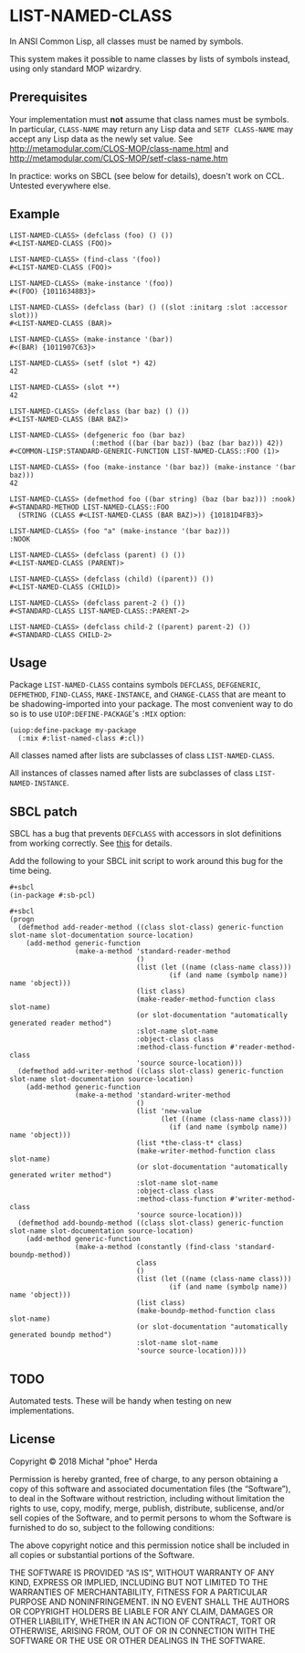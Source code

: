 # LIST-NAMED-CLASS

In ANSI Common Lisp, all classes must be named by symbols.

This system makes it possible to name classes by lists of symbols instead, using
only standard MOP wizardry.

## Prerequisites

Your implementation must **not** assume that class names must be symbols. In
particular, `CLASS-NAME` may return any Lisp data and `SETF CLASS-NAME` may
accept any Lisp data as the newly set value. See
http://metamodular.com/CLOS-MOP/class-name.html and
http://metamodular.com/CLOS-MOP/setf-class-name.htm

In practice: works on SBCL (see below for details), doesn't work on CCL.
Untested everywhere else.

## Example

```common-lisp
LIST-NAMED-CLASS> (defclass (foo) () ())
#<LIST-NAMED-CLASS (FOO)>

LIST-NAMED-CLASS> (find-class '(foo))
#<LIST-NAMED-CLASS (FOO)>

LIST-NAMED-CLASS> (make-instance '(foo))
#<(FOO) {10116348B3}>

LIST-NAMED-CLASS> (defclass (bar) () ((slot :initarg :slot :accessor slot)))
#<LIST-NAMED-CLASS (BAR)>

LIST-NAMED-CLASS> (make-instance '(bar))
#<(BAR) {1011907C63}>

LIST-NAMED-CLASS> (setf (slot *) 42)
42

LIST-NAMED-CLASS> (slot **)
42

LIST-NAMED-CLASS> (defclass (bar baz) () ())
#<LIST-NAMED-CLASS (BAR BAZ)>

LIST-NAMED-CLASS> (defgeneric foo (bar baz)
                    (:method ((bar (bar baz)) (baz (bar baz))) 42))
#<COMMON-LISP:STANDARD-GENERIC-FUNCTION LIST-NAMED-CLASS::FOO (1)>

LIST-NAMED-CLASS> (foo (make-instance '(bar baz)) (make-instance '(bar baz)))
42

LIST-NAMED-CLASS> (defmethod foo ((bar string) (baz (bar baz))) :nook)
#<STANDARD-METHOD LIST-NAMED-CLASS::FOO
  (STRING (CLASS #<LIST-NAMED-CLASS (BAR BAZ)>)) {10181D4FB3}>

LIST-NAMED-CLASS> (foo "a" (make-instance '(bar baz)))
:NOOK

LIST-NAMED-CLASS> (defclass (parent) () ())
#<LIST-NAMED-CLASS (PARENT)>

LIST-NAMED-CLASS> (defclass (child) ((parent)) ())
#<LIST-NAMED-CLASS (CHILD)>

LIST-NAMED-CLASS> (defclass parent-2 () ())
#<STANDARD-CLASS LIST-NAMED-CLASS::PARENT-2>

LIST-NAMED-CLASS> (defclass child-2 ((parent) parent-2) ())
#<STANDARD-CLASS CHILD-2>
```

## Usage

Package `LIST-NAMED-CLASS` contains symbols `DEFCLASS`, `DEFGENERIC`,
`DEFMETHOD`, `FIND-CLASS`, `MAKE-INSTANCE`, and `CHANGE-CLASS` that are meant to
be shadowing-imported into your package. The most convenient way to do so is to
use `UIOP:DEFINE-PACKAGE`'s `:MIX` option:

```
(uiop:define-package my-package
  (:mix #:list-named-class #:cl))
```

All classes named after lists are subclasses of class `LIST-NAMED-CLASS`.

All instances of classes named after lists are subclasses of class
`LIST-NAMED-INSTANCE`.

## SBCL patch

SBCL has a bug that prevents `DEFCLASS` with accessors in slot definitions from
working correctly.
See [this](https://bugs.launchpad.net/sbcl/+bug/1796568) for details.

Add the following to your SBCL init script to work around this bug for the time
being.

```common-lisp
#+sbcl
(in-package #:sb-pcl)

#+sbcl
(progn
  (defmethod add-reader-method ((class slot-class) generic-function slot-name slot-documentation source-location)
    (add-method generic-function
                (make-a-method 'standard-reader-method
                               ()
                               (list (let ((name (class-name class)))
                                       (if (and name (symbolp name)) name 'object)))
                               (list class)
                               (make-reader-method-function class slot-name)
                               (or slot-documentation "automatically generated reader method")
                               :slot-name slot-name
                               :object-class class
                               :method-class-function #'reader-method-class
                               'source source-location)))
  (defmethod add-writer-method ((class slot-class) generic-function slot-name slot-documentation source-location)
    (add-method generic-function
                (make-a-method 'standard-writer-method
                               ()
                               (list 'new-value
                                     (let ((name (class-name class)))
                                       (if (and name (symbolp name)) name 'object)))
                               (list *the-class-t* class)
                               (make-writer-method-function class slot-name)
                               (or slot-documentation "automatically generated writer method")
                               :slot-name slot-name
                               :object-class class
                               :method-class-function #'writer-method-class
                               'source source-location)))
  (defmethod add-boundp-method ((class slot-class) generic-function slot-name slot-documentation source-location)
    (add-method generic-function
                (make-a-method (constantly (find-class 'standard-boundp-method))
                               class
                               ()
                               (list (let ((name (class-name class)))
                                       (if (and name (symbolp name)) name 'object)))
                               (list class)
                               (make-boundp-method-function class slot-name)
                               (or slot-documentation "automatically generated boundp method")
                               :slot-name slot-name
                               'source source-location))))

```

## TODO

Automated tests. These will be handy when testing on new implementations.

## License

Copyright © 2018 Michał "phoe" Herda

Permission is hereby granted, free of charge, to any person
obtaining a copy of this software and associated documentation
files (the “Software”), to deal in the Software without
restriction, including without limitation the rights to use,
copy, modify, merge, publish, distribute, sublicense, and/or sell
copies of the Software, and to permit persons to whom the
Software is furnished to do so, subject to the following
conditions:

The above copyright notice and this permission notice shall be
included in all copies or substantial portions of the Software.

THE SOFTWARE IS PROVIDED “AS IS”, WITHOUT WARRANTY OF ANY KIND,
EXPRESS OR IMPLIED, INCLUDING BUT NOT LIMITED TO THE WARRANTIES
OF MERCHANTABILITY, FITNESS FOR A PARTICULAR PURPOSE AND
NONINFRINGEMENT. IN NO EVENT SHALL THE AUTHORS OR COPYRIGHT
HOLDERS BE LIABLE FOR ANY CLAIM, DAMAGES OR OTHER LIABILITY,
WHETHER IN AN ACTION OF CONTRACT, TORT OR OTHERWISE, ARISING
FROM, OUT OF OR IN CONNECTION WITH THE SOFTWARE OR THE USE OR
OTHER DEALINGS IN THE SOFTWARE.
